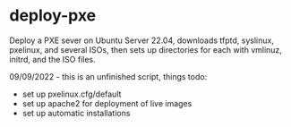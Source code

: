 # deploy-pxe
Deploy a PXE sever on Ubuntu Server 22.04, downloads tfptd, syslinux, pxelinux, and several ISOs, then sets up directories for each with vmlinuz, initrd, and the ISO files.

09/09/2022 - this is an unfinished script, things todo:

- set up pxelinux.cfg/default
- set up apache2 for deployment of live images
- set up automatic installations
